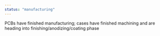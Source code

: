 ```yaml
---
status: "manufacturing"
---
```

PCBs have finished manufacturing; cases have finished machining and are heading into finishing/anodizing/coating phase